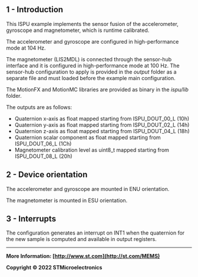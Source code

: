 ## 1 - Introduction

This ISPU example implements the sensor fusion of the accelerometer, gyroscope and magnetometer, which is runtime calibrated.

The accelerometer and gyroscope are configured in high-performance mode at 104 Hz.

The magnetometer (LIS2MDL) is connected through the sensor-hub interface and it is configured in high-performance mode at 100 Hz. The sensor-hub configuration to apply is provided in the *output* folder as a separate file and must loaded before the example main configuration.

The MotionFX and MotionMC libraries are provided as binary in the *ispu/lib* folder.

The outputs are as follows:

* Quaternion x-axis as float mapped starting from ISPU_DOUT_00_L (10h)
* Quaternion y-axis as float mapped starting from ISPU_DOUT_02_L (14h)
* Quaternion z-axis as float mapped starting from ISPU_DOUT_04_L (18h)
* Quaternion scalar component as float mapped starting from ISPU_DOUT_06_L (1Ch)
* Magnetometer calibration level as uint8_t mapped starting from ISPU_DOUT_08_L (20h)


## 2 - Device orientation

The accelerometer and gyroscope are mounted in ENU orientation.

The magnetometer is mounted in ESU orientation.


## 3 - Interrupts

The configuration generates an interrupt on INT1 when the quaternion for the new sample is computed and available in output registers.

------

**More Information: [http://www.st.com](http://st.com/MEMS)**

**Copyright © 2022 STMicroelectronics**